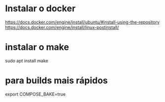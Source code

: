# Instalar o docker 

https://docs.docker.com/engine/install/ubuntu/#install-using-the-repository
https://docs.docker.com/engine/install/linux-postinstall/

# instalar o make 
sudo apt install make


# para builds mais rápidos
export COMPOSE_BAKE=true
